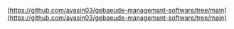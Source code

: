 [https://github.com/ayasin03/gebaeude-managemant-software/tree/main](https://github.com/ayasin03/gebaeude-managemant-software/tree/main)